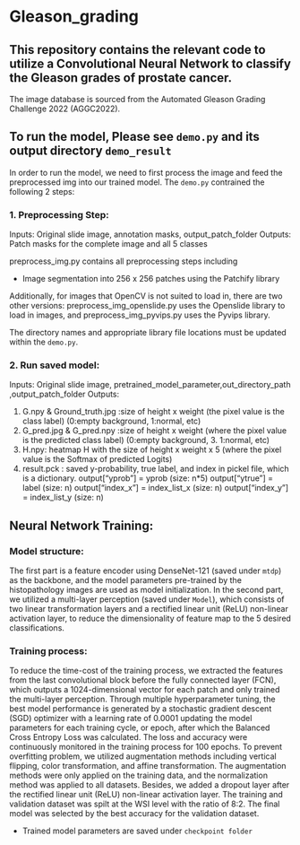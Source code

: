 # Gleason_grading

## This repository contains the relevant code to utilize a Convolutional Neural Network to classify the Gleason grades of prostate cancer. 

The image database is sourced from the Automated Gleason Grading Challenge 2022 (AGGC2022). 

## To run the model, Please see `demo.py` and its output directory `demo_result`
In order to run the model, we need to first process the image and feed the preprocessed img into our trained model. 
The `demo.py` contrained the following 2 steps:
### 1. Preprocessing Step: 
Inputs: Original slide image, annotation masks, output_patch_folder
Outputs: Patch masks for the complete image and all 5 classes 

preprocess_img.py contains all preprocessing steps including 
* Image segmentation into 256 x 256 patches using the Patchify library
    
Additionally, for images that OpenCV is not suited to load in, there are two other versions: preprocess_img_openslide.py uses the Openslide library to load in images, and preprocess_img_pyvips.py uses the Pyvips library.
 
The directory names and appropriate library file locations must be updated within the `demo.py`.

### 2. Run saved model:
Inputs: Original slide image, pretrained_model_parameter,out_directory_path ,output_patch_folder
Outputs: 
1. G.npy  & Ground_truth.jpg :size of height x weight  (the pixel value is the class label) (0:empty background, 1:normal, etc)
2. G_pred.jpg  & G_pred.npy   :size of height x weight (where the pixel value is the predicted class label) (0:empty background, 3. 1:normal, etc)
3. H.npy: heatmap H with the size of height x weight x 5 (where the pixel value is the Softmax of predicted Logits)
4. result.pck  : saved y-probability, true label, and index in pickel file, which is a dictionary.
    output[“yprob”] = yprob (size: n*5)
    output[“ytrue”] = label (size: n)
    output[“index_x”] = index_list_x (size: n)
    output[“index_y”] = index_list_y (size: n)

## Neural Network Training:
### Model structure:
The first part is a feature encoder using DenseNet-121 (saved under `mtdp`) as the backbone, and the model parameters pre-trained by the histopathology images are used as model initialization. In the second part, we utilized a multi-layer perception (saved under `Model`), which consists of two linear transformation layers and a rectified linear unit (ReLU) non-linear activation layer, to reduce the dimensionality of feature map to the 5 desired classifications. 

### Training process:
To reduce the time-cost of the training process, we extracted the features from the last convolutional block before the fully connected layer (FCN), which outputs a 1024-dimensional vector for each patch and only trained the multi-layer perception. Through multiple hyperparameter tuning, the best model performance is generated by a stochastic gradient descent (SGD) optimizer with a learning rate of 0.0001 updating the model parameters for each training cycle, or epoch, after which the Balanced Cross Entropy Loss was calculated. The loss and accuracy were continuously monitored in the training process for 100 epochs. To prevent overfitting problem, we utilized augmentation methods including vertical flipping, color transformation, and affine transformation. The augmentation methods were only applied on the training data, and the normalization method was applied to all datasets. Besides, we added a dropout layer after the rectified linear unit (ReLU) non-linear activation layer. The training and validation dataset was spilt at the WSI level with the ratio of 8:2. The final model was selected by the best accuracy for the validation dataset. 

* Trained model parameters are saved under `checkpoint folder`

